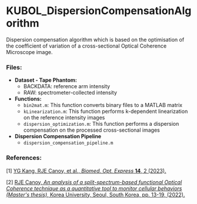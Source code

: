 # KUBOL_DispersionCompensationAlgorithm
Dispersion compensation algorithm which is based on the optimisation of the coefficient of variation of a cross-sectional Optical Coherence Microscope image.

### Files:

* **Dataset - Tape Phantom:**
  * BACKDATA: reference arm intensity
  * RAW: spectrometer-collected intensity
* **Functions:**
  * `bin2mat.m`: This function converts binary files to a MATLAB matrix
  * `kLinearization.m`: This function performs  k-dependent linearization on the reference intensity images 
  * `dispersion_optimization.m`: This function performs a dispersion compensation on the processed cross-sectional images
* **Dispersion Compensation Pipeline**
  * `dispersion_compensation_pipeline.m`


### References:

[1] [YG Kang, RJE Canoy, et al., *Biomed. Opt. Express* **14**, 2 (2023).](https://opg.optica.org/boe/fulltext.cfm?uri=boe-14-2-577&id=524732)

[2] [RJE Canoy, *An analysis of a split-spectrum-based functional Optical Coherence technique as a quantitative tool to monitor cellular behaviors (Master's thesis)*, Korea University, Seoul, South Korea, pp. 13-19, (2022).](https://dcollection.korea.ac.kr/public_resource/pdf/000000269071_20230221150939.pdf)
